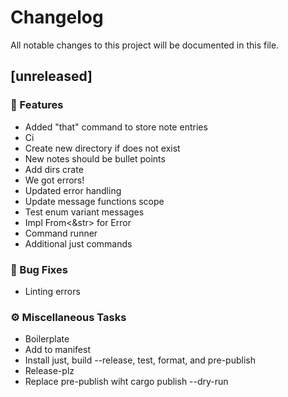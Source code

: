 # Changelog

All notable changes to this project will be documented in this file.

## [unreleased]

### 🚀 Features

- Added "that" command to store note entries
- Ci
- Create new directory if does not exist
- New notes should be bullet points
- Add dirs crate
- We got errors!
- Updated error handling
- Update message functions scope
- Test enum variant messages
- Impl From<&str> for Error
- Command runner
- Additional just commands

### 🐛 Bug Fixes

- Linting errors

### ⚙️ Miscellaneous Tasks

- Boilerplate
- Add to manifest
- Install just, build --release, test, format, and pre-publish
- Release-plz
- Replace pre-publish wiht cargo publish --dry-run

<!-- generated by git-cliff -->
